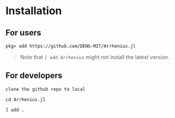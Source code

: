 # Installation

## For users

`pkg> add https://github.com/DENG-MIT/Arrhenius.jl`

> Note that `] add Arrhenius` might not install the latest version.

## For developers

`clone the github repo to local`

`cd Arrhenius.jl`

`] add .`